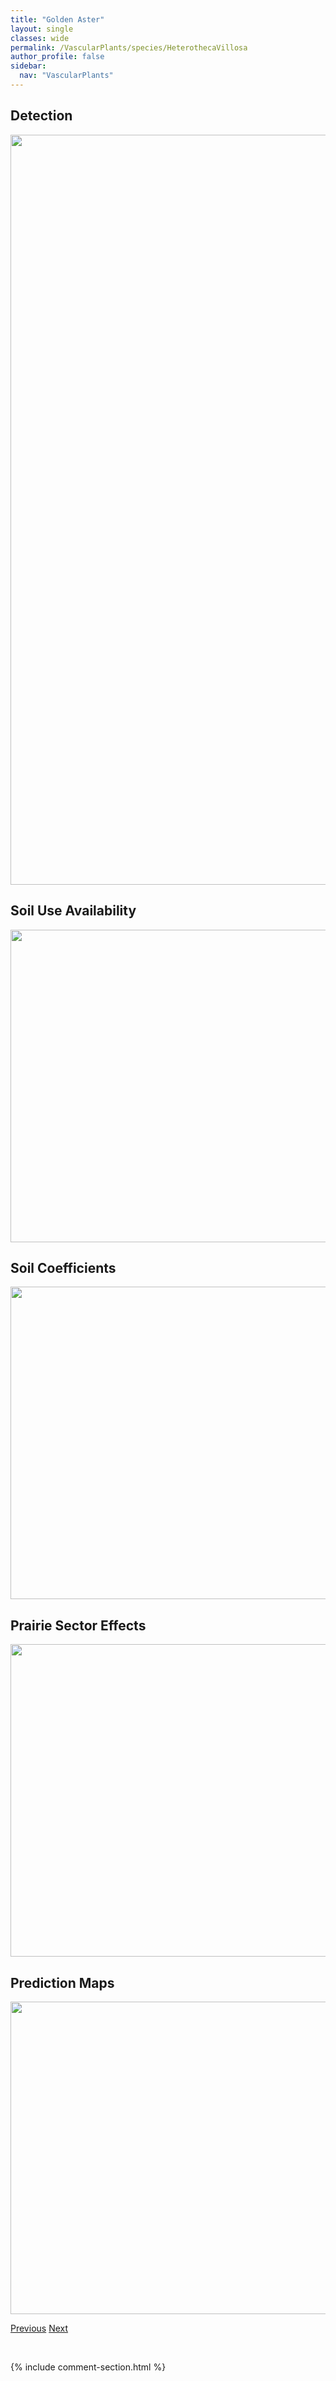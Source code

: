 ```yaml
---
title: "Golden Aster"
layout: single
classes: wide
permalink: /VascularPlants/species/HeterothecaVillosa
author_profile: false
sidebar:
  nav: "VascularPlants"
---
```


<h2>Detection</h2>

<a href="https://drive.google.com/uc?export=view&id=1Wrbh8_Vd_bDvKX0EJTsPb9RLsZiAuqtJ">
<img src="https://drive.google.com/uc?export=view&id=1Wrbh8_Vd_bDvKX0EJTsPb9RLsZiAuqtJ" height = "1200" width = "800">
</a>


<h2>Soil Use Availability</h2>

<a href="https://drive.google.com/uc?export=view&id=1RFomFLLg_u0_RRxc9VW-L-QOIlZqjope">
<img src="https://drive.google.com/uc?export=view&id=1RFomFLLg_u0_RRxc9VW-L-QOIlZqjope" height = "500" width = "1000">
</a>


<h2>Soil Coefficients</h2>

<a href="https://drive.google.com/uc?export=view&id=16fTZb3Vsk8B1yoe0qgMzYpd3Oo3nepmX">
<img src="https://drive.google.com/uc?export=view&id=16fTZb3Vsk8B1yoe0qgMzYpd3Oo3nepmX" height = "500" width = "1000">
</a>


<h2>Prairie Sector Effects</h2>

<a href="https://drive.google.com/uc?export=view&id=11K9u-IP99RY4GFxoSwrGr3VZxzMQVLlv">
<img src="https://drive.google.com/uc?export=view&id=11K9u-IP99RY4GFxoSwrGr3VZxzMQVLlv" height = "500" width = "1000">
</a>


<h2>Prediction Maps</h2>

<a href="https://drive.google.com/uc?export=view&id=15K9RJo0G8LlM0-6uiVnhiwZdBYKCjxU6">
<img src="https://drive.google.com/uc?export=view&id=15K9RJo0G8LlM0-6uiVnhiwZdBYKCjxU6" height = "500" width = "1000">
</a>


<a href="/DevelopmentWebsite/VascularPlants/species/HesperostipaSpartea" class="pagination--pager" title="Hesperostipa spartea">Previous</a> <a href="/DevelopmentWebsite/VascularPlants/species/Heuchera" class="pagination--pager" title="Heuchera">Next</a>

<p>&nbsp;</p>

{% include comment-section.html %}
